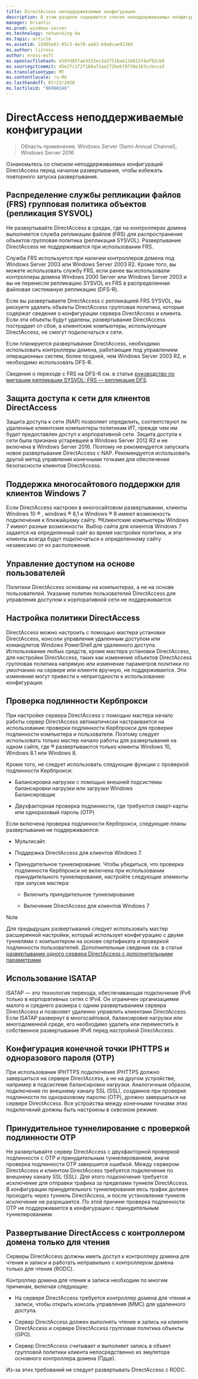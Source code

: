 ```yaml
---
title: DirectAccess неподдерживаемые конфигурации
description: В этом разделе содержится список неподдерживаемых конфигураций DirectAccess в Windows Server 2016.
manager: brianlic
ms.prod: windows-server
ms.technology: networking-da
ms.topic: article
ms.assetid: 23d05e61-95c3-4e70-aa83-b9a8cae92304
ms.author: lizross
author: eross-msft
ms.openlocfilehash: e59fd85fae3333ec3a5751ba611b615f4af92cb0
ms.sourcegitcommit: d5e27c1f2f168a71ae272bebf8f50e1b3ccbcca3
ms.translationtype: MT
ms.contentlocale: ru-RU
ms.lasthandoff: 07/23/2020
ms.locfileid: "86960246"
---
```

# <a name="directaccess-unsupported-configurations"></a>DirectAccess неподдерживаемые конфигурации

>Область применения. Windows Server (Semi-Annual Channel), Windows Server 2016

Ознакомьтесь со списком неподдерживаемых конфигураций DirectAccess перед началом развертывания, чтобы избежать повторного запуска развертывания.  

## <a name="file-replication-service-frs-distribution-of-group-policy-objects-sysvol-replications"></a><a name="bkmk_frs"></a>Распределение службы репликации файлов (FRS) групповая политика объектов (репликация SYSVOL)  
Не развертывайте DirectAccess в средах, где на контроллерах домена выполняется служба репликации файлов (FRS) для распространения объектов групповая политика (репликация SYSVOL). Развертывание DirectAccess не поддерживается при использовании FRS.  
  
Служба FRS используется при наличии контроллеров домена под Windows Server 2003 или Windows Server 2003 R2. Кроме того, вы можете использовать службу FRS, если ранее вы использовали контроллеры домена Windows 2000 Server или Windows Server 2003 и вы не перенесли репликацию SYSVOL из FRS в распределенная файловая системаную репликацию (DFS-R).  
  
Если вы развертываете DirectAccess с репликацией FRS SYSVOL, вы рискуете удалить объекты DirectAccess групповая политика, которые содержат сведения о конфигурации сервера DirectAccess и клиента. Если эти объекты будут удалены, развертывание DirectAccess пострадает от сбоя, а клиентские компьютеры, использующие DirectAccess, не смогут подключаться к сети.  
  
Если планируется развертывание DirectAccess, необходимо использовать контроллеры домена, работающие под управлением операционных систем, более поздней, чем Windows Server 2003 R2, и необходимо использовать DFS-R.  
  
Сведения о переходе с FRS на DFS-R см. в статье [руководство по миграции репликации SYSVOL: FRS — репликация DFS](../../../storage/dfs-replication/migrate-sysvol-to-dfsr.md).  
  
## <a name="network-access-protection-for-directaccess-clients"></a><a name="bkmk_nap"></a>Защита доступа к сети для клиентов DirectAccess  
Защита доступа к сети (NAP) позволяет определить, соответствуют ли удаленные клиентские компьютеры политикам ИТ, прежде чем им будет предоставлен доступ к корпоративной сети. Защита доступа к сети была признана устаревшей в Windows Server 2012 R2 и не включена в Windows Server 2016. Поэтому не рекомендуется запускать новое развертывание DirectAccess с NAP. Рекомендуется использовать другой метод управления конечными точками для обеспечения безопасности клиентов DirectAccess.  
  
## <a name="multisite-support-for-windows-7-clients"></a><a name="bkmk_multi"></a>Поддержка многосайтового поддержки для клиентов Windows 7  
Если DirectAccess настроен в многосайтовом развертывании, клиенты Windows 10 &reg; , windows &reg; 8,1 и Windows &reg; 8 имеют возможность подключения к ближайшему сайту.  &reg;Клиентские компьютеры Windows 7 имеют разные возможности. Выбор сайта для клиентов Windows 7 задается на определенный сайт во время настройки политики, и эти клиенты всегда будут подключаться к определенному сайту независимо от их расположения.  
  
## <a name="user-based-access-control"></a><a name="bkmk_user"></a>Управление доступом на основе пользователей  
Политики DirectAccess основаны на компьютерах, а не на основе пользователей. Указание политик пользователей DirectAccess для управления доступом к корпоративной сети не поддерживается.  
  
## <a name="customizing-directaccess-policy"></a><a name="bkmk_policy"></a>Настройка политики DirectAccess  
DirectAccess можно настроить с помощью мастера установки DirectAccess, консоли управления удаленным доступом или командлетов Windows PowerShell для удаленного доступа. Использование любых средств, кроме мастера установки DirectAccess, для настройки DirectAccess, таких как изменение объектов DirectAccess групповая политика напрямую или изменение параметров политики по умолчанию на сервере или клиенте вручную, не поддерживается. Эти изменения могут привести к непригодности к использованию конфигурации.  
  
## <a name="kerbproxy-authentication"></a><a name="bkmk_kerb"></a>Проверка подлинности Кербпрокси  
При настройке сервера DirectAccess с помощью мастера начало работы сервер DirectAccess автоматически настраивается на использование проверки подлинности Кербпрокси для проверки подлинности компьютера и пользователя. Поэтому следует использовать только мастер начало работы для развертывания на одном сайте, где &reg; развертываются только клиенты Windows 10, Windows 8.1 или Windows 8.  
  
Кроме того, не следует использовать следующие функции с проверкой подлинности Кербпрокси:  
  
-   Балансировка нагрузки с помощью внешней подсистемы балансировки нагрузки или загрузки Windows   
    Балансировщик  
  
-   Двухфакторная проверка подлинности, где требуются смарт-карты или одноразовый пароль (OTP)  
  
Если включена проверка подлинности Кербпрокси, следующие планы развертывания не поддерживаются:  
  
-   Мультисайт.  
  
-   Поддержка DirectAccess для клиентов Windows 7.  
  
-   Принудительное туннелирование. Чтобы убедиться, что проверка подлинности Кербпрокси не включена при использовании принудительного туннелирования, настройте следующие элементы при запуске мастера:  
  
    -   Включить принудительное туннелирование  
  
    -   Включение DirectAccess для клиентов Windows 7  
  
> [!NOTE]  
> Для предыдущих развертываний следует использовать мастер расширенной настройки, который использует конфигурацию с двумя туннелями с компьютером на основе сертификата и проверкой подлинности пользователей. Дополнительные сведения см. в статье [развертывание одного сервера DirectAccess с дополнительными параметрами](../../remote-access/directaccess/single-server-advanced/Deploy-a-Single-DirectAccess-Server-with-Advanced-Settings.md).  
  
## <a name="using-isatap"></a><a name="bkmk_isa"></a>Использование ISATAP  
ISATAP — это технология перехода, обеспечивающая подключение IPv6 только в корпоративных сетях с IPv4. Он ограничен организациями малого и среднего размера с одним развертыванием сервера DirectAccess и позволяет удаленно управлять клиентами DirectAccess. Если ISATAP развернут в многосайтовой, балансировке нагрузки или многодоменной среде, его необходимо удалить или переместить в собственное развертывание IPv6 перед настройкой DirectAccess.  
  
## <a name="iphttps-and-one-time-password-otp-endpoint-configuration"></a><a name="bkmk_iphttps"></a>Конфигурация конечной точки IPHTTPS и одноразового пароля (OTP)  
При использовании IPHTTPS подключение IPHTTPS должно завершиться на сервере DirectAccess, а не на другом устройстве, например в подсистеме балансировки нагрузки. Аналогичным образом, подключение по внешнему каналу SSL (SSL), созданное при проверке подлинности по одноразовому паролю (OTP), должно завершиться на сервере DirectAccess. Все устройства между конечными точками этих подключений должны быть настроены в сквозном режиме.  
  
## <a name="force-tunnel-with-otp-authentication"></a><a name="bkmk_ft"></a>Принудительное туннелирование с проверкой подлинности OTP  
Не развертывайте сервер DirectAccess с двухфакторной проверкой подлинности с OTP и принудительным туннелированием, иначе проверка подлинности OTP завершится ошибкой. Между сервером DirectAccess и клиентом DirectAccess требуется подключение по внешнему каналу SSL (SSL). Для этого подключения требуется исключение для отправки трафика за пределами туннеля DirectAccess. В конфигурации принудительного туннелирования весь трафик должен проходить через туннель DirectAccess, и после установления туннеля исключение не разрешается. По этой причине проверка подлинности OTP не поддерживается в конфигурации с принудительным туннелированием.  
  
## <a name="deploying-directaccess-with-a-read-only-domain-controller"></a><a name="bkmk_rodc"></a>Развертывание DirectAccess с контроллером домена только для чтения  
Серверы DirectAccess должны иметь доступ к контроллеру домена для чтения и записи и работать неправильно с контроллером домена только для чтения (RODC).  
  
Контроллер домена для чтения и записи необходим по многим причинам, включая следующие:  
  
-   На сервере DirectAccess требуется контроллер домена для чтения и записи, чтобы открыть консоль управления (MMC) для удаленного доступа.  
  
-   Сервер DirectAccess должен выполнять чтение и запись на клиенте DirectAccess и сервере DirectAccess групповая политика объекты (GPO).  
  
-   Сервер DirectAccess считывает и выполняет запись в объект групповой политики клиента непосредственно из эмулятора основного контроллера домена (Пдце).  
  
Из-за этих требований не следует развертывать DirectAccess с RODC.  
  
